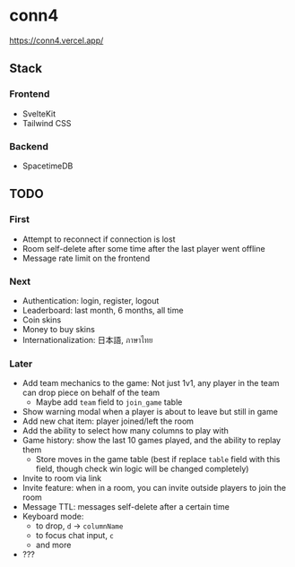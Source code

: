 # conn4

<https://conn4.vercel.app/>

## Stack

### Frontend

- SvelteKit
- Tailwind CSS

### Backend

- SpacetimeDB

## TODO

### First

- Attempt to reconnect if connection is lost
- Room self-delete after some time after the last player went offline
- Message rate limit on the frontend

### Next

- Authentication: login, register, logout
- Leaderboard: last month, 6 months, all time
- Coin skins
- Money to buy skins
- Internationalization: 日本語, ภาษาไทย

### Later

- Add team mechanics to the game: Not just 1v1, any player in the team can drop piece on behalf of the team
  - Maybe add `team` field to `join_game` table
- Show warning modal when a player is about to leave but still in game
- Add new chat item: player joined/left the room
- Add the ability to select how many columns to play with
- Game history: show the last 10 games played, and the ability to replay them
  - Store moves in the game table (best if replace `table` field with this field, though check win logic will be changed completely)
- Invite to room via link
- Invite feature: when in a room, you can invite outside players to join the room
- Message TTL: messages self-delete after a certain time
- Keyboard mode:
  - to drop, `d` -> `columnName`
  - to focus chat input, `c`
  - and more
- ???
